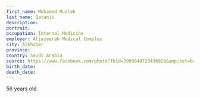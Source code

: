 ```yaml
---
first_name: Mohamed Musleh
last_name: Qatanji
description: 
portrait: 
occupation: Internal Medicine
employer: Aljazeerah Medical Complex
city: Alkhober
province: 
country: Saudi Arabia
source: https://www.facebook.com/photo?fbid=2999840723436928&amp;set=basw.AbqYl4CW2iAPoLhfxNgKqgMHbJgfXWHiMhYndGTTH35CcU9Nq0mBx67E8AeW0gJSJd1NCqUENACDgq_cvhsEIM1Te6NQ3XJ1zjMGykpkOOEMBH-R1aETgGC319BBA5FceROhohQoud3QandNMw3Ci20rT2FJZuj0VYLU3gUbRKJ_-1j2lOJzgMfvqWM-QQAFe6EVrzxaVKLoGkrwY3IiU93nMU4uKQ4SHTBvLTHvqLXluQ&amp;opaqueCursor=AbpEYy3CmrjLluO_Jmmv-Y9qGrLZFx2I_Qz1Iknkjb-YpQYYhtF21tWgQO6qec8snS2jhOGvXhLtHfRzurtOPcNPuqBUvaIvzoWmCi_dkwf12HDChDOUFWSungFkA1yupaU4gH7J1qM1RsK7Yxy0-Y6F18x8pfbVlfqVYvIKFKhRJsBkmZQ0DAR7YjGApOBxlXAao7TB0beG6vLhWkHcjWYBOMPWGpjUAxMBeMrVROcw2SoZ43dd7kPipnZ7PqndpIAr19gzcI5lgv-k0x-_0yq2uoFPg_VkLq6NMDkNFC1Wk9VNv-COmPKc6TsQi4OuTgTpIthhSxt2XarshWOGpcqeKW7zx-kl2XwDXUZijYB1uXy2ugcwo50WY83F1yA7qHRNwn4U5yNc8SREU00yz2_gjtoptW88n3bzkt_5ZxdL_9ev75vZ5ntorSZGzib34pvwaDTM1LFtjwTvEl-I5f9AVGJKCfxno5tBeStiJqTm24Dizv4Lte3dk1mMC6LkuRJ01R9e3HzEojB9umF9Tr_LiUEmdDZWnnI-x5sT60JQQQ
birth_date: 
death_date: 
---
```


56 years old.